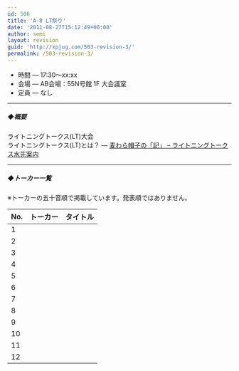 ```yaml
---
id: 506
title: 'A-8 LT祭り'
date: '2011-08-27T15:12:49+00:00'
author: semi
layout: revision
guid: 'http://xpjug.com/503-revision-3/'
permalink: /503-revision-3/
---
```


- 時間 — 17:30～xx:xx
- 会場 — AB会場：55N号館 1F 大会議室
- 定員 — なし

---

##### ◆概要

ライトニングトークス(LT)大会  
ライトニングトークス(LT)とは？ — [麦わら帽子の「記」 – ライトニングトークス水先案内](http://mugiwara.jp/ki2/wifky.pl?p=LTGuide)

---

##### ◆トーカー一覧

※トーカーの五十音順で掲載しています。発表順ではありません。

| No. | トーカー | タイトル |
|---|---|---|
| 1 |  |  |
| 2 |  |  |
| 3 |  |  |
| 4 |  |  |
| 5 |  |  |
| 6 |  |  |
| 7 |  |  |
| 8 |  |  |
| 9 |  |  |
| 10 |  |  |
| 11 |  |  |
| 12 |  |  |